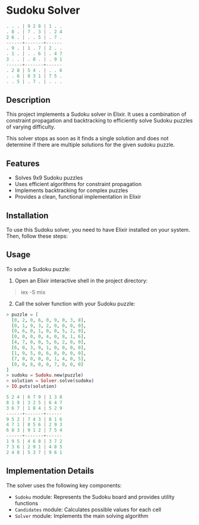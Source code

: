 # Sudoku Solver
```javascript
. . . | 9 2 8 | 1 . .
. 8 . | 7 . 3 | . 2 4
2 6 . | . . 5 | . 7 .
------+-------+------
. 9 . | 1 . 7 | 2 . .
. 1 . | . . 6 | . 4 7
3 . . | . 8 . | . 9 1
------+-------+------
. 2 8 | 5 4 . | . . 6
. . 6 | 8 3 1 | 7 5 .
. . 5 | . 7 . | . . .
```

## Description
This project implements a Sudoku solver in Elixir. It uses a combination of constraint propagation and backtracking to efficiently solve Sudoku puzzles of varying difficulty.

This solver stops as soon as it finds a single solution and does not determine if there are multiple solutions for the given sudoku puzzle.

## Features
- Solves 9x9 Sudoku puzzles
- Uses efficient algorithms for constraint propagation
- Implements backtracking for complex puzzles
- Provides a clean, functional implementation in Elixir

## Installation
To use this Sudoku solver, you need to have Elixir installed on your system. Then, follow these steps:

## Usage
To solve a Sudoku puzzle:

1. Open an Elixir interactive shell in the project directory:
> iex -S mix

2. Call the solver function with your Sudoku puzzle:
```elixir
> puzzle = [
  [0, 2, 0, 6, 0, 9, 0, 3, 8],
  [0, 1, 9, 3, 2, 0, 0, 0, 0],
  [0, 6, 0, 1, 0, 0, 5, 2, 9],
  [0, 0, 0, 0, 4, 0, 8, 1, 6],
  [4, 7, 0, 0, 5, 6, 2, 0, 0],
  [6, 0, 3, 9, 1, 0, 0, 0, 0],
  [1, 9, 5, 0, 6, 8, 0, 0, 0],
  [7, 0, 0, 0, 0, 1, 4, 0, 5],
  [0, 0, 8, 0, 0, 7, 0, 0, 0]
]
> sudoku = Sudoku.new(puzzle)
> solution = Solver.solve(sudoku)
> IO.puts(solution)
```

```javascript
5 2 4 | 6 7 9 | 1 3 8
8 1 9 | 3 2 5 | 6 4 7
3 6 7 | 1 8 4 | 5 2 9
------+-------+------
9 5 2 | 7 4 3 | 8 1 6
4 7 1 | 8 5 6 | 2 9 3
6 8 3 | 9 1 2 | 7 5 4
------+-------+------
1 9 5 | 4 6 8 | 3 7 2
7 3 6 | 2 9 1 | 4 8 5
2 4 8 | 5 3 7 | 9 6 1
```

## Implementation Details
The solver uses the following key components:

- `Sudoku` module: Represents the Sudoku board and provides utility functions
- `Candidates` module: Calculates possible values for each cell
- `Solver` module: Implements the main solving algorithm